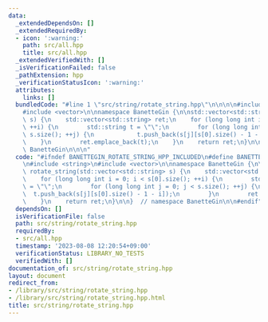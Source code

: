 ```yaml
---
data:
  _extendedDependsOn: []
  _extendedRequiredBy:
  - icon: ':warning:'
    path: src/all.hpp
    title: src/all.hpp
  _extendedVerifiedWith: []
  _isVerificationFailed: false
  _pathExtension: hpp
  _verificationStatusIcon: ':warning:'
  attributes:
    links: []
  bundledCode: "#line 1 \"src/string/rotate_string.hpp\"\n\n\n\n#include <string>\n\
    #include <vector>\n\nnamespace BanetteGin {\n\nstd::vector<std::string> rotate_string(std::vector<std::string>\
    \ s) {\n    std::vector<std::string> ret;\n    for (long long int i = 0; i < s[0].size();\
    \ ++i) {\n        std::string t = \"\";\n        for (long long int j = 0; j <\
    \ s.size(); ++j) {\n            t.push_back(s[j][s[0].size() - 1 - i]);\n    \
    \    }\n        ret.emplace_back(t);\n    }\n    return ret;\n}\n\n}  // namespace\
    \ BanetteGin\n\n\n"
  code: "#ifndef BANETTEGIN_ROTATE_STRING_HPP_INCLUDED\n#define BANETTEGIN_ROTATE_STRING_HPP_INCLUDED\n\
    \n#include <string>\n#include <vector>\n\nnamespace BanetteGin {\n\nstd::vector<std::string>\
    \ rotate_string(std::vector<std::string> s) {\n    std::vector<std::string> ret;\n\
    \    for (long long int i = 0; i < s[0].size(); ++i) {\n        std::string t\
    \ = \"\";\n        for (long long int j = 0; j < s.size(); ++j) {\n          \
    \  t.push_back(s[j][s[0].size() - 1 - i]);\n        }\n        ret.emplace_back(t);\n\
    \    }\n    return ret;\n}\n\n}  // namespace BanetteGin\n\n#endif"
  dependsOn: []
  isVerificationFile: false
  path: src/string/rotate_string.hpp
  requiredBy:
  - src/all.hpp
  timestamp: '2023-08-08 12:20:54+09:00'
  verificationStatus: LIBRARY_NO_TESTS
  verifiedWith: []
documentation_of: src/string/rotate_string.hpp
layout: document
redirect_from:
- /library/src/string/rotate_string.hpp
- /library/src/string/rotate_string.hpp.html
title: src/string/rotate_string.hpp
---
```

